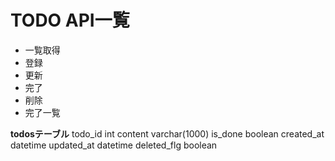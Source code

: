 # TODO API一覧
- 一覧取得
- 登録
- 更新
- 完了
- 削除
- 完了一覧

**todosテーブル**
todo_id int
content varchar(1000)
is_done boolean
created_at datetime
updated_at datetime
deleted_flg boolean
